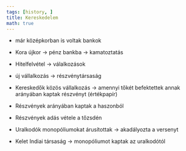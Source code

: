 ```yaml
---
tags: [history, ] 
title: Kereskedelem
math: true
---
```

- már középkorban is voltak bankok
- Kora újkor -> pénz bankba -> kamatoztatás
- Hitelfelvétel -> válalkozások

- új vállalkozás -> részvénytársaság
- Kereskedők közös vállalkozás -> amennyi tőkét befektettek annak arányában kaptak részvényt (értékpapír)
- Részvények arányában kaptak a haszonból
- Részvények adás vétele a tőzsdén
- Uralkodók monopóliumokat árusítottak -> akadályozta a versenyt
- Kelet Indiai társaság -> monopóliumot kaptak az uralkodótól


